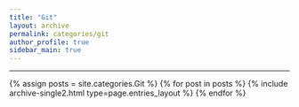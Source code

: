 ```yaml
---
title: "Git"
layout: archive
permalink: categories/git
author_profile: true
sidebar_main: true
---
```


<!-- 공백이 포함되어 있는 카테고리 이름의 경우 site.categories.['a b c'] 이런식으로! -->

***

{% assign posts = site.categories.Git %}
{% for post in posts %} {% include archive-single2.html type=page.entries_layout %} {% endfor %}